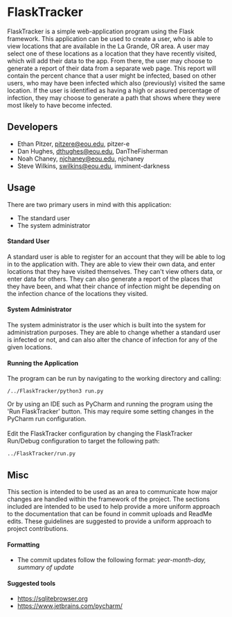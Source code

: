 # FlaskTracker
FlaskTracker is a simple web-application program using the Flask framework.  This application can be used to create a 
user, who is able to view locations that are available in the La Grande, OR area. A user may select one of these 
locations as a location that they have recently visited, which will add their data to the app. From there, the user may 
choose to generate a report of their data from a separate web page. This report will contain the percent chance that a 
user might be infected, based on other users, who may have been infected which also (previously) visited the
same location.  If the user is identified as having a high or assured percentage of infection, they may choose to 
generate a path that shows where they were most likely to have become infected.

## Developers
* Ethan Pitzer, pitzere@eou.edu, pitzer-e
* Dan Hughes, dthughes@eou.edu, DanTheFisherman
* Noah Chaney, njchaney@eou.edu, njchaney
* Steve Wilkins, swilkins@eou.edu, imminent-darkness

## Usage
There are two primary users in mind with this application:
* The standard user
* The system administrator

#### Standard User
A standard user is able to register for an account that they will be able to log in to the application with. 
They are able to view their own data, and enter locations that they have visited themselves. They can't view others 
data, or enter data for others. They can also generate a report of the places that they have been, and what their 
chance of infection might be depending on the infection chance of the locations they visited.

#### System Administrator
The system administrator is the user which is built into the system for administration purposes. They are able
to change whether a standard user is infected or not, and can also alter the chance of infection for any of the given
locations.

#### Running the Application
The program can be run by navigating to the working directory and calling:

    /../FlaskTracker/python3 run.py

Or by using an IDE such as PyCharm and running the program using the 'Run FlaskTracker' button. This may require some
setting changes in the PyCharm run configuration. <br><br>
Edit the FlaskTracker configuration by changing the FlaskTracker Run/Debug configuration to target the following path:
    
    ../FlaskTracker/run.py

## Misc
This section is intended to be used as an area to communicate how major changes are handled within the framework of the
project. The sections included are intended to be used to help provide a more uniform approach to the documentation
that can be found in commit uploads and ReadMe edits. These guidelines are suggested to provide a uniform approach 
to project contributions.

#### Formatting
* The commit updates follow the following format:  <i>year-month-day, summary of update
</i>
  
#### Suggested tools
* <https://sqlitebrowser.org>
* <https://www.jetbrains.com/pycharm/>